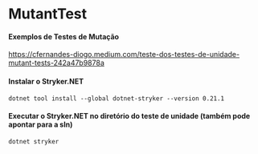 # MutantTest
#### Exemplos de Testes de Mutação
https://cfernandes-diogo.medium.com/teste-dos-testes-de-unidade-mutant-tests-242a47b9878a

#### Instalar o Stryker.NET
```
dotnet tool install --global dotnet-stryker --version 0.21.1
```
#### Executar o Stryker.NET no diretório do teste de unidade (também pode apontar para a sln)

```
dotnet stryker
```
